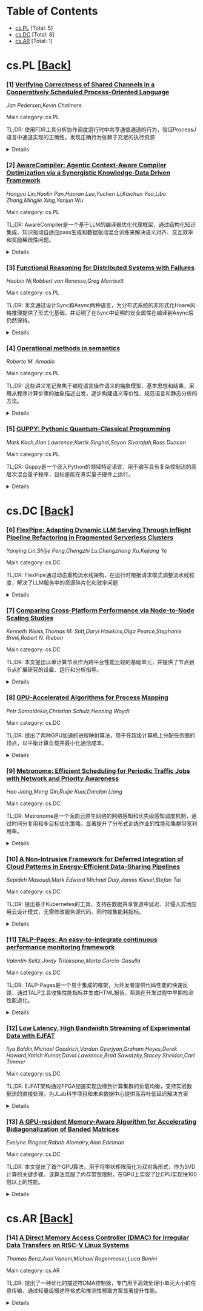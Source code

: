 <div id=toc></div>

# Table of Contents

- [cs.PL](#cs.PL) [Total: 5]
- [cs.DC](#cs.DC) [Total: 8]
- [cs.AR](#cs.AR) [Total: 1]


<div id='cs.PL'></div>

# cs.PL [[Back]](#toc)

### [1] [Verifying Correctness of Shared Channels in a Cooperatively Scheduled Process-Oriented Language](https://arxiv.org/abs/2510.11751)
*Jan Pedersen,Kevin Chalmers*

Main category: cs.PL

TL;DR: 使用FDR工具分析协作调度运行时中共享通信通道的行为，验证ProcessJ语言中通道实现的正确性，发现正确行为依赖于充足的执行资源


<details>
  <summary>Details</summary>
Motivation: 理解并发组件在特定条件下的行为很重要，需要分析协作调度运行时中共享通信通道的行为

Method: 使用FDR精化检查和建模工具，开发共享通道的行为规范和ProcessJ语言中这些通道的实现模型

Result: 虽然可以实现正确的通道行为，但结果取决于是否有足够资源来执行所有相关进程

Conclusion: 建模并发组件的运行时环境对于确保组件在现实世界中按规范行为是必要的

Abstract: Correct concurrent behaviour is important in understanding how components
will act within certain conditions. In this work. we analyse the behaviour of
shared communicating channels within a coorporatively scheduled runtime. We use
the refinement checking and modelling tool FDR to develop both specifications
of how such shared channels should behave and models of the implementations of
these channels in the cooperatively scheduled language ProcessJ. Our results
demonstrate that although we can certainly implement the correct behaviour of
such channels, the outcome is dependant on having adequate resources available
to execute all processes involved. We conclude that modelling the runtime
environment of concurrent components is necessary to ensure components behave
as specified in the real world.

</details>


### [2] [AwareCompiler: Agentic Context-Aware Compiler Optimization via a Synergistic Knowledge-Data Driven Framework](https://arxiv.org/abs/2510.11759)
*Hongyu Lin,Haolin Pan,Haoran Luo,Yuchen Li,Kaichun Yao,Libo Zhang,Mingjie Xing,Yanjun Wu*

Main category: cs.PL

TL;DR: AwareCompiler是一个基于LLM的编译器优化代理框架，通过结构化知识集成、知识驱动自适应pass生成和数据驱动混合训练来解决语义对齐、交互效率和奖励稀疏性问题。


<details>
  <summary>Details</summary>
Motivation: 自动化编译器优化面临三大挑战：(1)抽象程序表示与具体优化pass之间的语义不对齐，(2)代理与编译器环境间的低效交互机制，(3)大优化空间中决策过程的奖励稀疏性。

Method: 提出三个关键创新：结构化知识集成与数据集构建、知识驱动自适应pass生成、数据驱动混合训练管道。

Result: 在标准基准测试中，AwareCompiler在性能和效率上显著优于现有基线方法。

Conclusion: 该框架展示了知识-数据驱动协同方法的有效性，为编译器优化自动化提供了新思路。

Abstract: Compiler optimization is crucial for enhancing program performance by
transforming the sequence of optimization passes while maintaining correctness.
Despite the promising potential of large language models (LLMs)-based agent for
software optimization, automating compiler optimization remains challenging due
to: (1) semantic misalignment between abstract program representations and
concrete optimization passes, (2) inefficient interaction mechanisms between
agents and compiler environments, and (3) reward sparsity from the extensive
decision-making process within large optimization spaces. This paper introduces
\textbf{AwareCompiler}, an agentic framework for compiler optimization that
addresses these challenges through three key innovations: structured knowledge
integration and dataset construction, knowledge-driven adaptive pass
generation, and data-driven hybrid training pipeline. Experimental results on
standard benchmarks demonstrate that AwareCompiler significantly outperforms
existing baselines in both performance and efficiency, highlighting the
effectiveness of our synergistic knowledge-data-driven approach. Our code is
publicly available at https://github.com/LHY-24/AwareCompiler.

</details>


### [3] [Functional Reasoning for Distributed Systems with Failures](https://arxiv.org/abs/2510.12131)
*Haobin Ni,Robbert van Renesse,Greg Morrisett*

Main category: cs.PL

TL;DR: 本文通过设计Sync和Async两种语言，为分布式系统的非形式化Hoare风格推理提供了形式化基础，并证明了在Sync中证明的安全属性在编译到Async后仍然保持。


<details>
  <summary>Details</summary>
Motivation: 分布式系统理论中使用的非形式化Hoare风格推理虽然直观，但可能存在错误，且与形式化证明的对应关系不明确，需要建立形式化基础。

Method: 设计Sync和Async两种语言：Sync作为同步数据并行程序，具有函数式指称语义；Async作为异步交互式程序集合，具有基于轨迹的操作语义。Sync可编译到Async，并证明安全属性在编译过程中保持。

Result: 在Rocq中实现了这两种语言，并验证了两个容错共识协议（BOSCO和SeqPaxos）的安全属性。

Conclusion: 该方法为分布式系统的组合式形式推理提供了理论基础，将直观的非形式化推理与标准形式化方法连接起来，适用于包括拜占庭故障在内的各类分布式系统。

Abstract: Distributed system theory literature often argues for correctness using an
informal, Hoare-like style of reasoning. While these arguments are intuitive,
they have not all been foolproof, and whether they directly correspond to
formal proofs is in question. We formally ground this kind of reasoning and
connect it to standard formal approaches through language design and
meta-analysis, which leads to a functional style of compositional formal
reasoning for a class of distributed systems, including cases involving
Byzantine faults. The core of our approach is twin languages: Sync and Async,
which formalize the insight from distributed system theory that an asynchronous
system can be reduced to a synchronous system for more straightforward
reasoning under certain conditions. Sync describes a distributed system as a
single, synchronous, data-parallel program. It restricts programs syntactically
and has a functional denotational semantics suitable for Hoare-style formal
reasoning. Async models a distributed system as a collection of interacting
monadic programs, one for each non-faulty node in the system. It has a standard
trace-based operational semantics, modeling asynchrony with interleaving. Sync
compiles to Async and can then be extracted to yield executable code. We prove
that any safety property proven for a Sync program in its denotational
semantics is preserved in the operational semantics of its compiled Async
programs. We implement the twin languages in Rocq and verify the safety
properties of two fault-tolerant consensus protocols: BOSCO and SeqPaxos.

</details>


### [4] [Operational methods in semantics](https://arxiv.org/abs/2510.12295)
*Roberto M. Amadio*

Main category: cs.PL

TL;DR: 这些讲义笔记聚焦于编程语言操作语义的抽象模型、基本思想和结果，采用从程序计算步骤的抽象描述出发，逐步构建语义等价性、规范语言和静态分析的方法。


<details>
  <summary>Details</summary>
Motivation: 操作语义方法需要适度的数学复杂度，能够很好地扩展到各种编程特性，是构建可移植语言实现、指定和测试程序属性的合适框架。

Method: 从程序计算步骤的抽象描述开始，逐步构建语义等价性、规范语言和静态分析。

Result: 操作语义方法在实践中被证明是有效的，能够处理从基本语言实现到编译器正确性证明等更复杂的任务。

Conclusion: 操作语义是编程语言语义学中特别有效的方法，它平衡了数学严谨性和实际应用性，适用于各种规模的编程语言分析和实现任务。

Abstract: The focus of these lecture notes is on abstract models and basic ideas and
results that relate to the operational semantics of programming languages
largely conceived. The approach is to start with an abstract description of the
computation steps of programs and then to build on top semantic equivalences,
specification languages, and static analyses. While other approaches to the
semantics of programming languages are possible, it appears that the
operational one is particularly effective in that it requires a moderate level
of mathematical sophistication and scales reasonably well to a large variety of
programming features. In practice, operational semantics is a suitable
framework to build portable language implementations and to specify and test
program properties. It is also used routinely to tackle more ambitious tasks
such as proving the correctness of a compiler or a static analyzer.

</details>


### [5] [GUPPY: Pythonic Quantum-Classical Programming](https://arxiv.org/abs/2510.12582)
*Mark Koch,Alan Lawrence,Kartik Singhal,Seyon Sivarajah,Ross Duncan*

Main category: cs.PL

TL;DR: Guppy是一个嵌入Python的领域特定语言，用于编写具有复杂控制流的高层次混合量子程序，目标是能在真实量子硬件上运行。


<details>
  <summary>Details</summary>
Motivation: 量子编程需要处理复杂控制流，现有工具难以在Pythonic语法下实现高层次混合量子程序的编写和硬件执行。

Method: 开发嵌入Python的领域特定语言Guppy，支持Pythonic语法编写混合量子程序，包含复杂控制流功能。

Result: 提出了Guppy语言框架，能够表达高层次混合量子程序，为在真实量子硬件上执行量子代码提供了解决方案。

Conclusion: Guppy作为嵌入式DSL，为量子编程提供了更自然和强大的表达方式，有助于推动量子计算的实际应用。

Abstract: We present ongoing work on Guppy, a domain-specific language embedded in
Python that allows users to write high-level hybrid quantum programs with
complex control flow in Pythonic syntax, aiming to run them on actual quantum
hardware.

</details>


<div id='cs.DC'></div>

# cs.DC [[Back]](#toc)

### [6] [FlexPipe: Adapting Dynamic LLM Serving Through Inflight Pipeline Refactoring in Fragmented Serverless Clusters](https://arxiv.org/abs/2510.11938)
*Yanying Lin,Shijie Peng,Chengzhi Lu,Chengzhong Xu,Kejiang Ye*

Main category: cs.DC

TL;DR: FlexPipe通过动态重构流水线架构，在运行时根据请求模式调整流水线粒度，解决了LLM服务中的资源碎片化和效率问题


<details>
  <summary>Details</summary>
Motivation: 现有系统依赖静态流水线配置，无法适应动态工作负载，导致资源效率低下和GPU碎片化问题

Method: 将模型分解为细粒度阶段，基于实时请求模式分析智能调整流水线粒度，包含三个关键创新：细粒度模型分区、飞行中流水线重构和拓扑感知资源分配

Result: 在82-GPU集群上评估，FlexPipe实现了8.5倍资源效率提升，延迟降低38.3%，GPU预留需求从峰值容量的75%降至30%

Conclusion: FlexPipe通过动态流水线重构显著提升了LLM服务的资源效率和性能，有效解决了生产环境中的资源碎片化问题

Abstract: Serving Large Language Models (LLMs) in production faces significant
challenges from highly variable request patterns and severe resource
fragmentation in serverless clusters. Current systems rely on static pipeline
configurations that struggle to adapt to dynamic workload conditions, leading
to substantial inefficiencies. We present FlexPipe, a novel system that
dynamically reconfigures pipeline architectures during runtime to address these
fundamental limitations. FlexPipe decomposes models into fine-grained stages
and intelligently adjusts pipeline granularity based on real-time request
pattern analysis, implementing three key innovations: fine-grained model
partitioning with preserved computational graph constraints, inflight pipeline
refactoring with consistent cache transitions, and topology-aware resource
allocation that navigates GPU fragmentation. Comprehensive evaluation on an
82-GPU cluster demonstrates that FlexPipe achieves up to 8.5x better resource
efficiency while maintaining 38.3% lower latency compared to state-of-the-art
systems, reducing GPU reservation requirements from 75% to 30% of peak
capacity.

</details>


### [7] [Comparing Cross-Platform Performance via Node-to-Node Scaling Studies](https://arxiv.org/abs/2510.12166)
*Kenneth Weiss,Thomas M. Stitt,Daryl Hawkins,Olga Pearce,Stephanie Brink,Robert N. Rieben*

Main category: cs.DC

TL;DR: 本文提出以单计算节点作为跨平台性能比较的基础单元，并提供了节点到节点扩展研究的设置、运行和分析指导。


<details>
  <summary>Details</summary>
Motivation: 由于高性能计算架构日益多样化，研究人员和实践者越来越需要在不同平台上比较代码的性能和可扩展性，但缺乏如何进行此类跨平台研究的指导。

Method: 将单计算节点作为跨平台比较的自然基础单元，提供节点到节点扩展研究的设置、运行和分析指导，包括结果展示模板。

Result: 通过多个案例研究展示了这种方法的优势，证明了以节点为基础进行跨平台性能比较的有效性。

Conclusion: 以单计算节点为基准进行跨平台扩展研究是可行且有效的方法，为不同架构间的性能比较提供了实用指导。

Abstract: Due to the increasing diversity of high-performance computing architectures,
researchers and practitioners are increasingly interested in comparing a code's
performance and scalability across different platforms. However, there is a
lack of available guidance on how to actually set up and analyze such
cross-platform studies. In this paper, we contend that the natural base unit of
computing for such studies is a single compute node on each platform and offer
guidance in setting up, running, and analyzing node-to-node scaling studies. We
propose templates for presenting scaling results of these studies and provide
several case studies highlighting the benefits of this approach.

</details>


### [8] [GPU-Accelerated Algorithms for Process Mapping](https://arxiv.org/abs/2510.12196)
*Petr Samoldekin,Christian Schulz,Henning Woydt*

Main category: cs.DC

TL;DR: 提出了两种GPU加速的进程映射算法，用于在超级计算机上分配任务图的顶点，以平衡计算负载并最小化通信成本。


<details>
  <summary>Details</summary>
Motivation: 受GPU图像分割器近期成功的启发，开发GPU加速的进程映射算法以提高性能。

Method: 第一种算法采用分层多分割，沿超级计算机层次结构分割任务图；第二种算法将进程映射直接集成到现代多级图分割流程中，利用GPU并行性加速关键阶段。

Result: 两种方法相比最先进的CPU算法实现了超过300倍的加速。第一种算法通信成本平均增加约10%，第二种算法速度更快但解决方案质量较低。

Conclusion: 这是首个基于GPU的进程映射算法，在保持竞争力的同时显著提升了性能。

Abstract: Process mapping asks to assign vertices of a task graph to processing
elements of a supercomputer such that the computational workload is balanced
while the communication cost is minimized. Motivated by the recent success of
GPU-based graph partitioners, we propose two GPU-accelerated algorithms for
this optimization problem. The first algorithm employs hierarchical
multisection, which partitions the task graph alongside the hierarchy of the
supercomputer. The method utilizes GPU-based graph partitioners to accelerate
the mapping process. The second algorithm integrates process mapping directly
into the modern multilevel graph partitioning pipeline. Vital phases like
coarsening and refinement are accelerated by exploiting the parallelism of
GPUs. In our experiments, both methods achieve speedups exceeding 300 when
compared to state-of-the-art CPU-based algorithms. The first algorithm has, on
average, about 10 percent greater communication costs and thus remains
competitive to CPU algorithms. The second approach is much faster, with a
geometric mean speedup of 77.6 and peak speedup of 598 at the cost of lower
solution quality. To our knowledge, these are the first GPU-based algorithms
for process mapping.

</details>


### [9] [Metronome: Efficient Scheduling for Periodic Traffic Jobs with Network and Priority Awareness](https://arxiv.org/abs/2510.12274)
*Hao Jiang,Meng Qin,Ruijie Kuai,Dandan Liang*

Main category: cs.DC

TL;DR: Metronome是一个面向云原生网络的网络感知和优先级感知调度机制，通过时间分复用和多目标优化策略，显著提升了分布式训练作业的性能和集群带宽利用率。


<details>
  <summary>Details</summary>
Motivation: 随着计算需求快速增长，云原生网络需要解决高效资源协调问题，特别是应对集群中网络带宽动态波动的挑战，支持具有周期性流量模式和动态带宽需求的分布式训练作业。

Method: 采用时间分复用方法，利用作业流量特征构建弹性网络资源分配模型；结合多目标优化策略，同时考虑延迟和作业优先级；通过监控集群执行重配置操作来适应动态环境。

Result: 在13个常见机器学习模型上的实验表明，相比现有Kubernetes调度机制，Metronome可将作业完成时间最多减少19.50%，平均带宽利用率最多提升23.20%。

Conclusion: Metronome能够有效提升集群资源利用率同时保证服务性能，为云原生网络中的分布式训练作业提供了高效的调度解决方案。

Abstract: With the rapid growth in computing power demand, cloud native networks have
emerged as a promising solution to address the challenges of efficient resource
coordination, particularly in coping with the dynamic fluctuations of network
bandwidth in clusters. We propose Metronome, a network-aware and priority-aware
scheduling mechanism for cloud native networks. This mechanism is designed to
support jobs that exhibit periodic traffic patterns and dynamic bandwidth
demands, particularly in the context of distributed training. Specifically,
Metronome employs a time-division multiplexing approach that leverages job
traffic characteristics to construct an elastic network resource allocation
model, enabling efficient bandwidth sharing across multiple jobs. In addition,
it incorporates a multi-objective optimization strategy, jointly considering
latency and job priorities to achieve globally optimal as well as dynamic
resource allocation. Finally, Metronome adapts to the dynamic environment by
monitoring the cluster and performing reconfiguration operations. Extensive
experiments with 13 common machine learning models demonstrate that Metronome
can enhance cluster resource utilization while guaranteeing service
performance. Compared with the existing Kubernetes scheduling mechanisms across
multiple scenarios, Metronome reduces job completion time by up to 19.50% while
improving average bandwidth utilization by up to 23.20%.

</details>


### [10] [A Non-Intrusive Framework for Deferred Integration of Cloud Patterns in Energy-Efficient Data-Sharing Pipelines](https://arxiv.org/abs/2510.12354)
*Sepideh Masoudi,Mark Edward Michael Daly,Jannis Kiesel,Stefan Tai*

Main category: cs.DC

TL;DR: 提出基于Kubernetes的工具，支持在数据共享管道中延迟、非侵入式地应用云设计模式，无需修改服务源代码，同时收集能耗指标。


<details>
  <summary>Details</summary>
Motivation: 在联邦环境中构建消费者特定数据共享管道时，传统云设计模式的预定义和嵌入会损害模块化、降低可重用性，与管道动态、消费者驱动的特性冲突。

Method: 开发基于Kubernetes的工具，支持自动化模式注入，允许延迟应用选定的云设计模式，无需修改服务源代码。

Result: 该工具能够非侵入式地应用云设计模式，同时收集能耗指标，使开发者能够在保持管道灵活可组合结构的同时做出能耗感知决策。

Conclusion: 该方法解决了在可重用数据共享管道中集成云设计模式时的模块化和可重用性挑战，同时支持能耗优化。

Abstract: As data mesh architectures gain traction in federated environments,
organizations are increasingly building consumer-specific data-sharing
pipelines using modular, cloud-native transformation services. Prior work has
shown that structuring these pipelines with reusable transformation stages
enhances both scalability and energy efficiency. However, integrating
traditional cloud design patterns into such pipelines poses a challenge:
predefining and embedding patterns can compromise modularity, reduce
reusability, and conflict with the pipelines dynamic, consumer-driven nature.
To address this, we introduce a Kubernetes-based tool that enables the deferred
and non-intrusive application of selected cloud design patterns without
requiring changes to service source code. The tool supports automated pattern
injection and collects energy consumption metrics, allowing developers to make
energy-aware decisions while preserving the flexible, composable structure of
reusable data-sharing pipelines.

</details>


### [11] [TALP-Pages: An easy-to-integrate continuous performance monitoring framework](https://arxiv.org/abs/2510.12436)
*Valentin Seitz,Jordy Trilaksono,Marta Garcia-Gasulla*

Main category: cs.DC

TL;DR: TALP-Pages是一个易于集成的框架，为开发者提供代码性能的快速反馈，通过TALP工具收集性能指标并生成HTML报告，帮助在开发过程中早期检测性能退化。


<details>
  <summary>Details</summary>
Motivation: HPC代码开发中需要早期检测性能退化，并深入了解应用扩展行为，但现有工具在开销和后处理方面存在不足。

Method: 基于TALP工具实时收集性能指标，使用适合CI的文件夹结构存储数据，生成包含性能因子回归可视化和扩展效率表的HTML报告。

Result: 与基于追踪的工具相比，TALP-Pages在更严格的资源约束下能更快生成扩展效率表，在GENE-X CI设置中只需最小改动即可集成。

Conclusion: TALP-Pages提供了低开销、易集成的性能监控方案，能有效检测和解释性能变化，适合集成到开发工作流中。

Abstract: Ensuring good performance is a key aspect in the development of codes that
target HPC machines. As these codes are under active development, the necessity
to detect performance degradation early in the development process becomes
apparent. In addition, having meaningful insight into application scaling
behavior tightly coupled to the development workflow is helpful. In this paper,
we introduce TALP-Pages, an easy-to-integrate framework that enables developers
to get fast and in-repository feedback about their code performance using
established fundamental performance and scaling factors. The framework relies
on TALP, which enables the on-the-fly collection of these metrics. Based on a
folder structure suited for CI which contains the files generated by TALP,
TALP-Pages generates an HTML report with visualizations of the performance
factor regression as well as scaling-efficiency tables. We compare TALP-Pages
to tracing-based tools in terms of overhead and post-processing requirements
and find that TALP-Pages can produce the scaling-efficiency tables faster and
under tighter resource constraints. To showcase the ease of use and
effectiveness of this approach, we extend the current CI setup of GENE-X with
only minimal changes required and showcase the ability to detect and explain a
performance improvement.

</details>


### [12] [Low Latency, High Bandwidth Streaming of Experimental Data with EJFAT](https://arxiv.org/abs/2510.12597)
*Ilya Baldin,Michael Goodrich,Vardan Gyurjyan,Graham Heyes,Derek Howard,Yatish Kumar,David Lawrence,Brad Sawatzky,Stacey Sheldon,Carl Timmer*

Main category: cs.DC

TL;DR: EJFAT架构通过FPGA加速实现边缘到计算集群的负载均衡，支持实验数据流的直接处理，为JLab科学项目和未来数据中心提供高吞吐低延迟解决方案


<details>
  <summary>Details</summary>
Motivation: 解决实验数据流处理中的高吞吐量和低延迟需求，支持JLab科学项目及未来数据中心的实时数据采集和处理工作流

Method: 采用FPGA加速技术，实现压缩、分片、UDP包目标重定向(NAT)、解压缩和重组等功能，无缝集成边缘和集群计算

Result: 成功构建EJFAT负载均衡架构，与ESnet、LBNL等DOE设施协同工作，在实际数据源上验证了系统性能

Conclusion: EJFAT架构为时间关键型数据采集系统和数据中心工作流提供了有效的解决方案，具有推广应用价值

Abstract: Thomas Jefferson National Accelerator Facility (JLab) has partnered with
Energy Sciences Network (ESnet) to define and implement an edge to compute
cluster computational load balancing acceleration architecture. The ESnet-JLab
FPGA Accelerated Transport (EJFAT) architecture focuses on FPGA acceleration to
address compression, fragmentation, UDP packet destination redirection (Network
Address Translation (NAT)) and decompression and reassembly.
  EJFAT seamlessly integrates edge and cluster computing to support direct
processing of streamed experimental data. This will directly benefit the JLab
science program as well as data centers of the future that require high
throughput and low latency for both time-critical data acquisition systems and
data center workflows.
  The EJFAT project will be presented along with how it is synergistic with
other DOE activities such as an Integrated Research Infrastructure (IRI), and
recent results using data sources at JLab, an EJFAT LB at ESnet, and
computational cluster resources at Lawrence Berkeley National Laboratory
(LBNL).

</details>


### [13] [A GPU-resident Memory-Aware Algorithm for Accelerating Bidiagonalization of Banded Matrices](https://arxiv.org/abs/2510.12705)
*Evelyne Ringoot,Rabab Alomairy,Alan Edelman*

Main category: cs.DC

TL;DR: 本文提出了首个GPU算法，用于将带状矩阵简化为双对角形式，作为SVD计算的关键步骤。该算法克服了内存带宽限制，在GPU上实现了比CPU实现快100倍以上的性能。


<details>
  <summary>Details</summary>
Motivation: 带状矩阵到双对角形式的约简是SVD计算的关键步骤，传统上被认为不适合GPU计算，因为它是内存带宽受限的。但随着GPU硬件发展，特别是L1内存的增加，使得GPU实现成为可能。

Method: 基于CPU多核并行缓存高效凸起追逐算法，适配优化GPU吞吐量。使用Julia语言的数组抽象和KernelAbstractions，实现跨NVIDIA、AMD、Intel和Apple Metal GPU的硬件和数据精度无关函数。

Result: GPU算法在1024x1024矩阵尺寸上超越多线程CPU高性能库PLASMA和SLATE，在32k x 32k矩阵上性能提升超过100倍。算法性能随矩阵带宽线性增长。

Conclusion: 这项工作突破了内存带宽和矩阵带宽的限制，在GPU上实现了数量级更快的带状矩阵到双对角形式的约简算法。

Abstract: The reduction of a banded matrix to a bidiagonal form is a crucial step in
the Singular Value Decomposition (SVD), a cornerstone of scientific computing
and AI. Despite being a highly parallel algorithm, it was previously believed
to be unsuitable for GPU computation because it is memory bandwidth-bound.
Recent developments in GPU hardware, including larger L1 memory per Streaming
Multiprocessor/Compute Unit, have changed that. We present the first GPU
algorithm for reducing a banded matrix to bidiagonal form as part of the
NextLA.jl open-source software package. Our algorithm is based on previous
CPU-based multicore parallel cache-efficient bulge chasing algorithms and
adapted to optimize for GPU throughput. We leverage Julia Language's Array
abstractions and KernelAbstractions to implement a single hardware- and data
precision-agnostic function on NVIDIA, AMD, Intel, and Apple Metal GPUs for
half, single, and double precision, and examine performance optimization across
hardware architectures and data precision. We also develop a hardware-aware
performance model and identify key hyperparameters, such as inner tilewidth and
block concurrency, that govern optimal GPU execution for bandwidth-bound
workloads. We demonstrate highly parallel bandwidth-bound algorithm on the GPU
can outperform CPU-based implementations: the GPU algorithm outperforms
multithreaded CPU High-Performance libraries PLASMA and SLATE as of matrix size
1024 x 1024 and by a factor over 100 for matrices of 32k x 32k. In addition,
the performance of the algorithm increases linearly with matrix bandwidth size,
making faster reduction of larger matrix bandwidths now also possible. With
this work, we break memory bandwidth barriers, as well as matrix bandwidth
barriers, resulting in orders-of-magnitude faster algorithms for the reduction
of banded matrices to bidiagonal form on the GPU.

</details>


<div id='cs.AR'></div>

# cs.AR [[Back]](#toc)

### [14] [A Direct Memory Access Controller (DMAC) for Irregular Data Transfers on RISC-V Linux Systems](https://arxiv.org/abs/2510.12277)
*Thomas Benz,Axel Vanoni,Michael Rogenmoser,Luca Benini*

Main category: cs.AR

TL;DR: 提出了一种优化的描述符DMA控制器，专门用于高效处理小单元大小的任意传输，通过轻量级描述符格式和推测性预取方案显著提升性能。


<details>
  <summary>Details</summary>
Motivation: 随着机器学习应用驱动的计算系统异构性增长，内存系统面临处理任意且要求更高的传输效率的压力。传统描述符DMA在处理小单元传输时效率低下，存在描述符过大和串行处理导致的静态开销问题。

Method: 在AXI4 DMA中实现轻量级描述符格式，采用低开销推测性描述符预取方案（即使预测错误也无额外延迟），集成到64位Linux兼容RISC-V SoC中并在Kintex FPGA上进行仿真。

Result: 相比商用DMA IP，传输启动延迟降低1.66倍，64字节传输时总线利用率提升2.5倍（理想内存系统）或3.6倍（深度内存系统），资源使用减少11%查找表、23%触发器且无需块RAM。在GF12LP+工艺下实现1.44GHz时钟频率，面积仅49.5kGE。

Conclusion: 所提出的优化DMA控制器能有效解决小单元传输效率问题，在性能和资源效率方面均显著优于传统方案。

Abstract: With the ever-growing heterogeneity in computing systems, driven by modern
machine learning applications, pressure is increasing on memory systems to
handle arbitrary and more demanding transfers efficiently. Descriptor-based
direct memory access controllers (DMACs) allow such transfers to be executed by
decoupling memory transfers from processing units. Classical descriptor-based
DMACs are inefficient when handling arbitrary transfers of small unit sizes.
Excessive descriptor size and the serialized nature of processing descriptors
employed by the DMAC lead to large static overheads when setting up transfers.
To tackle this inefficiency, we propose a descriptor-based DMAC optimized to
efficiently handle arbitrary transfers of small unit sizes. We implement a
lightweight descriptor format in an AXI4-based DMAC. We further increase
performance by implementing a low-overhead speculative descriptor prefetching
scheme without additional latency penalties in the case of a misprediction. Our
DMAC is integrated into a 64-bit Linux-capable RISC-V SoC and emulated on a
Kintex FPGA to evaluate its performance. Compared to an off-the-shelf
descriptor-based DMAC IP, we achieve 1.66x less latency launching transfers,
increase bus utilization up to 2.5x in an ideal memory system with
64-byte-length transfers while requiring 11% fewer lookup tables, 23% fewer
flip-flops, and no block RAMs. We can extend our lead in bus utilization to
3.6x with 64-byte-length transfers in deep memory systems. We synthesized our
DMAC in GlobalFoundries' GF12LP+ node, achieving a clock frequency of over 1.44
GHz while occupying only 49.5 kGE.

</details>
